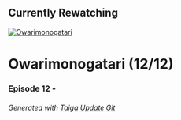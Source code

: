 ﻿
## Currently Rewatching

[![Owarimonogatari](https://s4.anilist.co/file/anilistcdn/media/anime/cover/medium/nx21262-jfbv9hvjymMW.jpg)](https://anilist.co/anime/21262)

# Owarimonogatari (12/12)

### Episode 12 - 

###### *Generated with [Taiga Update Git](https://github.com/nike4613/taiga-update-git)*